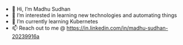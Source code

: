 - 👋 Hi, I’m Madhu Sudhan
- 👀 I’m interested in learning new technologies and automating things
- 🌱 I’m currently learning Kubernetes
- 📫 Reach out to me @ https://in.linkedin.com/in/madhu-sudhan-20239916a

<!---
madhusudhan7492/madhusudhan7492 is a ✨ special ✨ repository because its `README.md` (this file) appears on your GitHub profile.
You can click the Preview link to take a look at your changes.
--->
